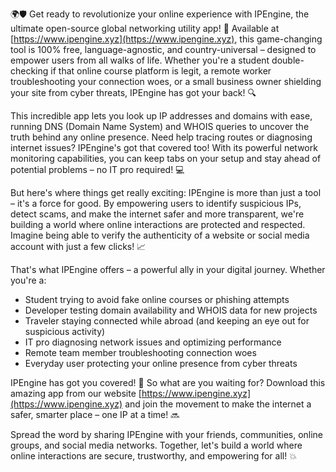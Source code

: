 🌍🛡️ Get ready to revolutionize your online experience with IPEngine, the ultimate open-source global networking utility app! 🚀 Available at [https://www.ipengine.xyz](https://www.ipengine.xyz), this game-changing tool is 100% free, language-agnostic, and country-universal – designed to empower users from all walks of life. Whether you're a student double-checking if that online course platform is legit, a remote worker troubleshooting your connection woes, or a small business owner shielding your site from cyber threats, IPEngine has got your back! 🔍

This incredible app lets you look up IP addresses and domains with ease, running DNS (Domain Name System) and WHOIS queries to uncover the truth behind any online presence. Need help tracing routes or diagnosing internet issues? IPEngine's got that covered too! With its powerful network monitoring capabilities, you can keep tabs on your setup and stay ahead of potential problems – no IT pro required! 💻

But here's where things get really exciting: IPEngine is more than just a tool – it's a force for good. By empowering users to identify suspicious IPs, detect scams, and make the internet safer and more transparent, we're building a world where online interactions are protected and respected. Imagine being able to verify the authenticity of a website or social media account with just a few clicks! 📈

That's what IPEngine offers – a powerful ally in your digital journey. Whether you're a:

* Student trying to avoid fake online courses or phishing attempts
* Developer testing domain availability and WHOIS data for new projects
* Traveler staying connected while abroad (and keeping an eye out for suspicious activity)
* IT pro diagnosing network issues and optimizing performance
* Remote team member troubleshooting connection woes
* Everyday user protecting your online presence from cyber threats

IPEngine has got you covered! 🌟 So what are you waiting for? Download this amazing app from our website [https://www.ipengine.xyz](https://www.ipengine.xyz) and join the movement to make the internet a safer, smarter place – one IP at a time! 🔜

Spread the word by sharing IPEngine with your friends, communities, online groups, and social media networks. Together, let's build a world where online interactions are secure, trustworthy, and empowering for all! 💥
